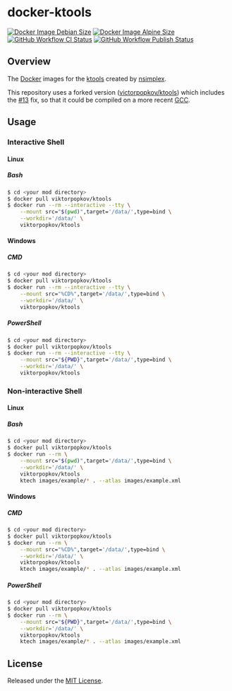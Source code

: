 # docker-ktools

[![Docker Image Debian Size]](https://hub.docker.com/r/viktorpopkov/ktools)
[![Docker Image Alpine Size]](https://hub.docker.com/r/viktorpopkov/ktools)
[![GitHub Workflow CI Status][]](https://github.com/victorpopkov/docker-ktools/actions?query=workflow%3ACI)
[![GitHub Workflow Publish Status][]](https://github.com/victorpopkov/docker-ktools/actions?query=workflow%3APublish)

## Overview

The [Docker][] images for the [ktools][] created by [nsimplex][].

This repository uses a forked version ([victorpopkov/ktools][]) which includes
the [#13](https://github.com/nsimplex/ktools/pull/13) fix, so that it could be
compiled on a more recent [GCC][].

## Usage

### Interactive Shell

#### Linux

##### Bash

```bash
$ cd <your mod directory>
$ docker pull viktorpopkov/ktools
$ docker run --rm --interactive --tty \
    --mount src="$(pwd)",target='/data/',type=bind \
    --workdir='/data/' \
    viktorpopkov/ktools
```

#### Windows

##### CMD

```bash
$ cd <your mod directory>
$ docker pull viktorpopkov/ktools
$ docker run --rm --interactive --tty \
    --mount src="%CD%",target='/data/',type=bind \
    --workdir='/data/' \
    viktorpopkov/ktools
```

##### PowerShell

```bash
$ cd <your mod directory>
$ docker pull viktorpopkov/ktools
$ docker run --rm --interactive --tty \
    --mount src="${PWD}",target='/data/',type=bind \
    --workdir='/data/' \
    viktorpopkov/ktools
```

### Non-interactive Shell

#### Linux

##### Bash

```bash
$ cd <your mod directory>
$ docker pull viktorpopkov/ktools
$ docker run --rm \
    --mount src="$(pwd)",target='/data/',type=bind \
    --workdir='/data/' \
    viktorpopkov/ktools
    ktech images/example/* . --atlas images/example.xml
```

#### Windows

##### CMD

```bash
$ cd <your mod directory>
$ docker pull viktorpopkov/ktools
$ docker run --rm \
    --mount src="%CD%",target='/data/',type=bind \
    --workdir='/data/' \
    viktorpopkov/ktools
    ktech images/example/* . --atlas images/example.xml
```

##### PowerShell

```bash
$ cd <your mod directory>
$ docker pull viktorpopkov/ktools
$ docker run --rm \
    --mount src="${PWD}",target='/data/',type=bind \
    --workdir='/data/' \
    viktorpopkov/ktools
    ktech images/example/* . --atlas images/example.xml
```

## License

Released under the [MIT License](https://opensource.org/licenses/MIT).

[docker image alpine size]: https://img.shields.io/docker/image-size/viktorpopkov/ktools/debian?label=debian%20size
[docker image debian size]: https://img.shields.io/docker/image-size/viktorpopkov/ktools/alpine?label=alpine%20size
[docker]: https://www.docker.com/
[don't starve]: https://www.klei.com/games/dont-starve
[gcc]: https://gcc.gnu.org/
[github workflow ci status]: https://img.shields.io/github/workflow/status/victorpopkov/docker-ktools/CI?label=CI
[github workflow publish status]: https://img.shields.io/github/workflow/status/victorpopkov/docker-ktools/Publish?label=Publish
[ktools]: https://github.com/nsimplex/ktools
[nsimplex]: https://github.com/nsimplex
[victorpopkov/ktools]: https://github.com/victorpopkov/ktools
